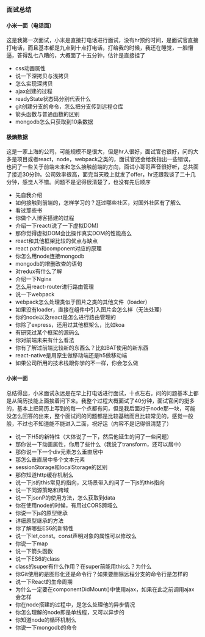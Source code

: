 ### 面试总结

#### 小米一面（电话面）
这是我第一次面试，小米是直接打电话进行面试，没有hr预约时间，是面试官直接打电话，而且基本都是九点到十点打电话，打给我的时候，我还在睡觉，一脸懵逼，答得乱七八糟的，大概面了十五分钟，估计是直接挂了

+ css动画属性
+ 说一下深拷贝与浅拷贝
+ 怎么实现深拷贝
+ ajax创建的过程
+ readyState状态码分别代表什么
+ git创建分支的命令，怎么把分支传到远程仓库
+ 箭头函数与普通函数的区别
+ mongodb怎么只获取到10条数据

#### 极熵数据
这是一家上海的公司，可能规模不是很大，但是hr人很好，面试官也很好，问的大多是项目或者react，node，webpack之类的，面试官还会给我指出一些错误，也问了一些关于前端未来和怎么接触前端的方向，面试小哥哥声音很好听，总共面了接近30分钟。公司效率很高，面完当天晚上就发了offer，hr还跟我谈了二十几分钟，感觉人不错。问题不是记得很清楚了，也没有先后顺序

+ 先自我介绍
+ 如何接触到前端的，怎样学习的？逛过哪些社区，对国外社区有了解么
+ 看过那些书
+ 你做个人博客搭建的过程
+ 介绍一下react(说了一下虚拟DOM)
+ 那你觉得虚拟DOM会比操作真实DOM的性能高么
+ react和其他框架比较的优点与缺点
+ react path和component对应的原理
+ 你怎么用node连接mongodb
+ mongodb的增删改查的语句
+ 对redux有什么了解
+ 介绍一下Nginx
+ 怎么用react-router进行路由管理
+ 说一下webpack
+ webpack怎么处理类似于图片之类的其他文件（loader）
+ 如果没有loader，直接在组件中引入图片会怎么样（无法处理）
+ 你的node以及react是怎么进行路由管理的
+ 你除了express，还用过其他框架么，比如koa
+ 有研究过某个框架的源码么
+ 你对前端未来有什么看法
+ 你有了解过前端比较新的东西么？比如BAT使用的新东西
+ react-native是用原生做移动端还是h5做移动端
+ 如果公司所用的技术栈跟你学的不一样，你会怎么做

#### 小米一面
总结得出，小米面试永远是在早上打电话进行面试，十点左右。问的问题基本上都是从简历技能上面挨着问下来。我整个过程大概面试了40分钟，面试官问的挺多的，基本上把简历上写到的每一个点都有问，但是我后面对于node那一块，可能没怎么回答的出来，整个面试问的问题都是比较基础而且比较常见的，感觉一般般，不过也不知道能不能进入二面，祝好运（内容不是记得很清楚了）

+ 说一下H5的新特性（大体说了一下，然后他延生的问了一些问题）
+ 那你说一下动画属性，你用了些什么（我说了transform，还可以居中）
+ 那你说一下一个div元素怎么垂直居中
+ 那怎么垂直居中多个文本元素
+ sessionStorage和localStorage的区别
+ 那你知道http缓存机制么
+ 说一下js的this常见的指向，又场景带入的问了一下js的this指向
+ 说一下同源策略和跨域
+ 说一下jsonP的使用方法，怎么获取到data
+ 你在使用node的时候，有用过CORS跨域么
+ 你说一下js的原型继承
+ 详细原型继承的方法
+ 你了解哪些ES6的新特性
+ 说一下let,const。const声明对象的属性可以修改么
+ 你说一下map
+ 说一下箭头函数
+ 说一下ES6的class
+ class的super有什么作用？在super前能用this么？为什么
+ 你Git使用的是图形化还是命令行？如果要删除远程分支的命令行是怎样的
+ 说一下React的生命周期
+ 为什么一定要在componentDidMount()中使用ajax，如果在此之前调用ajax会怎样
+ 你在node搭建的过程中，是怎么处理他的异步情况
+ 你怎么理解的node即是单线程，又可以异步的
+ 你知道node的循环机制么
+ 你说一下mongodb的命令